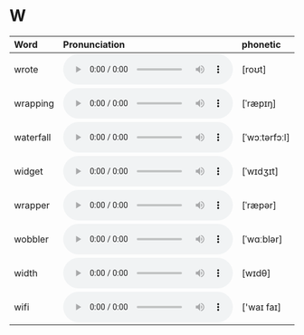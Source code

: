 
# W

| Word  | Pronunciation | phonetic |
| :-- | :-- | :-- |
| wrote | <audio src="/awesome-pronunciation/public/audio/wrote.mp3" controls="controls" controlslist="nodownload"></audio> | [roʊt] |
| wrapping | <audio src="/awesome-pronunciation/public/audio/wrapping.mp3" controls="controls" controlslist="nodownload"></audio> | [ˈræpɪŋ] |
| waterfall | <audio src="/awesome-pronunciation/public/audio/waterfall.mp3" controls="controls" controlslist="nodownload"></audio> | [ˈwɔːtərfɔːl] |
| widget | <audio src="/awesome-pronunciation/public/audio/widget.mp3" controls="controls" controlslist="nodownload"></audio> | [ˈwɪdʒɪt] |
| wrapper | <audio src="/awesome-pronunciation/public/audio/wrapper.mp3" controls="controls" controlslist="nodownload"></audio> | [ˈræpər] |
| wobbler | <audio src="/awesome-pronunciation/public/audio/wobbler.mp3" controls="controls" controlslist="nodownload"></audio> | [ˈwɑːblər] |
| width | <audio src="/awesome-pronunciation/public/audio/width.mp3" controls="controls" controlslist="nodownload"></audio> | [wɪdθ] |
| wifi | <audio src="/awesome-pronunciation/public/audio/wifi.mp3" controls="controls" controlslist="nodownload"></audio> | ['waɪ faɪ] |
